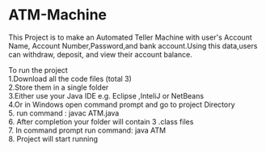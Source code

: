 # ATM-Machine
This Project is to make an Automated Teller Machine with user's Account Name, Account Number,Password,and bank account.Using this data,users can withdraw, deposit, and view their account balance.

To run the project\
1.Download all the code files (total 3)\
2.Store them in a single folder\
3.Either use your Java IDE e.g. Eclipse ,InteliJ or NetBeans\
4.Or in Windows open command prompt and go to project Directory\
5. run command : javac ATM.java\
6. After completion your folder will contain 3 .class files\
7. In command prompt run command: java ATM\
8. Project will start running

